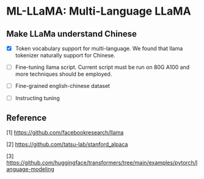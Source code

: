 # ML-LLaMA: Multi-Language LLaMA
## Make LLaMa understand Chinese 

- [X] Token vocabulary support for multi-language. We found that llama tokenizer naturally support for Chinese. 
- [ ] Fine-tuning llama script. Current script must be run on 80G A100 and more techniques should be employed. 
- [ ] Fine-grained english-chinese dataset
- [ ] Instructing tuning


## Reference 
[1] https://github.com/facebookresearch/llama 

[2] https://github.com/tatsu-lab/stanford_alpaca 

[3] https://github.com/huggingface/transformers/tree/main/examples/pytorch/language-modeling
